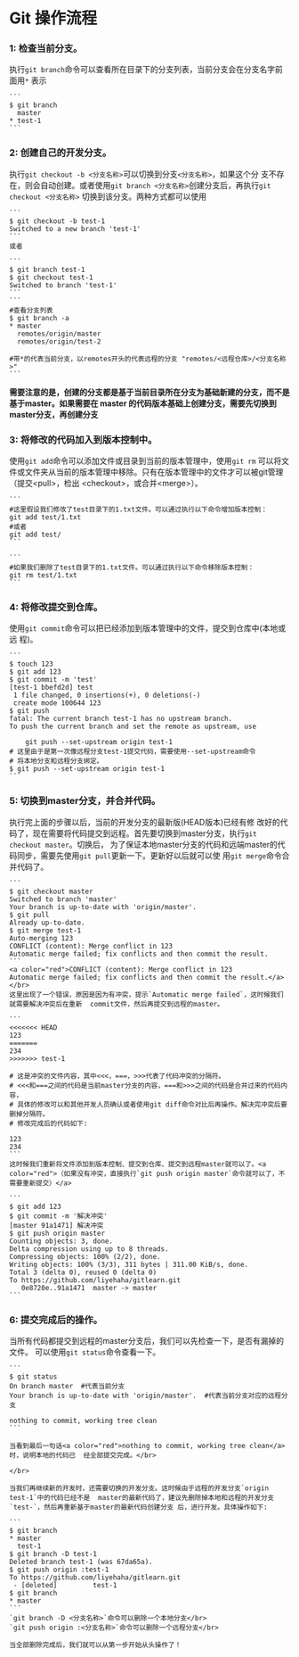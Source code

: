 # Git 操作流程

### 1: 检查当前分支。
执行`git branch`命令可以查看所在目录下的分支列表，当前分支会在分支名字前面用`*`	表示

	```
	$ git branch
	  master
	* test-1
	```
	
### 2: 创建自己的开发分支。
执行`git checkout -b <分支名称>`可以切换到分支`<分支名称>`，如果这个分	支不存在，则会自动创建。或者使用`git branch <分支名称>`创建分支后，再执行`git checkout <分支名称>`	切换到该分支。两种方式都可以使用
	
	```
	$ git checkout -b test-1
	Switched to a new branch 'test-1'
	```
	或者
		
	```
	$ git branch test-1
	$ git checkout test-1
	Switched to branch 'test-1'
	```
	```
	#查看分支列表
	$ git branch -a
	* master
	  remotes/origin/master
	  remotes/origin/test-2
	  
	#带*的代表当前分支，以remotes开头的代表远程的分支 "remotes/<远程仓库>/<分支名称>"
	```
**需要注意的是，创建的分支都是基于当前目录所在分支为基础新建的分支，而不是基于master。如果需要在	master	的代码版本基础上创建分支，需要先切换到master分支，再创建分支**

### 3: 将修改的代码加入到版本控制中。
使用`git add`命令可以添加文件或目录到当前的版本管理中，使用`git rm`	可以将文件或文件夹从当前的版本管理中移除。只有在版本管理中的文件才可以被git管理（提交\<pull\>，检出	\<checkout\>，或合并\<merge\>）。
	
	```
	#这里假设我们修改了test目录下的1.txt文件。可以通过执行以下命令增加版本控制：
	git add test/1.txt
	#或者
	git add test/
	```
		
	```
	#如果我们删除了test目录下的1.txt文件。可以通过执行以下命令移除版本控制：
	git rm test/1.txt
	```
	
### 4: 将修改提交到仓库。
使用`git commit`命令可以把已经添加到版本管理中的文件，提交到仓库中(本地或远		程)。
	
	```
	$ touch 123
	$ git add 123
	$ git commit -m 'test'
	[test-1 bbefd2d] test
	 1 file changed, 0 insertions(+), 0 deletions(-)
	 create mode 100644 123
	$ git push
	fatal: The current branch test-1 has no upstream branch.
	To push the current branch and set the remote as upstream, use
	
	    git push --set-upstream origin test-1
	# 这里由于是第一次像远程分支test-1提交代码，需要使用--set-upstream命令
	# 将本地分支和远程分支绑定。
	$ git push --set-upstream origin test-1
	```
	
### 5: 切换到master分支，并合并代码。
执行完上面的步骤以后，当前的开发分支的最新版(HEAD版本)已经有修	改好的代码了，现在需要将代码提交到远程。首先要切换到master分支，执行`git checkout master`。切换后，	为了保证本地master分支的代码和远端master的代码同步，需要先使用`git pull`更新一下。更新好以后就可以使	用`git merge`命令合并代码了。
	
	```
	$ git checkout master
	Switched to branch 'master'
	Your branch is up-to-date with 'origin/master'.
	$ git pull
	Already up-to-date.
	$ git merge test-1
	Auto-merging 123
	CONFLICT (content): Merge conflict in 123
	Automatic merge failed; fix conflicts and then commit the result.
	```
	<a color="red">CONFLICT (content): Merge conflict in 123
	Automatic merge failed; fix conflicts and then commit the result.</a></br>
	这里出现了一个错误，原因是因为有冲突，提示`Automatic merge failed`，这时候我们就需要解决冲突后在重新	commit文件，然后再提交到远程的master。
		
	```
	<<<<<<< HEAD
	123
	=======
	234
	>>>>>>> test-1
		
	# 这是冲突的文件内容，其中<<<，===，>>>代表了代码冲突的分隔符。
	# <<<和===之间的代码是当前master分支的内容，===和>>>之间的代码是合并过来的代码内容，
	# 具体的修改可以和其他开发人员确认或者使用git diff命令对比后再操作。解决完冲突后要删掉分隔符。
	# 修改完成后的代码如下:
		
	123
	234
	```
	这时候我们重新将文件添加到版本控制、提交到仓库、提交到远程master就可以了。<a color="red">（如果没有冲突，直接执行`git push origin master`命令就可以了，不需要重新提交）</a>
		
	```
	$ git add 123
	$ git commit -m '解决冲突'
	[master 91a1471] 解决冲突
	$ git push origin master
	Counting objects: 3, done.
	Delta compression using up to 8 threads.
	Compressing objects: 100% (2/2), done.
	Writing objects: 100% (3/3), 311 bytes | 311.00 KiB/s, done.
	Total 3 (delta 0), reused 0 (delta 0)
	To https://github.com/liyehaha/gitlearn.git
	   0e8720e..91a1471  master -> master
	```
	
### 6: 提交完成后的操作。
当所有代码都提交到远程的master分支后，我们可以先检查一下，是否有漏掉的文件。
	可以使用`git status`命令查看一下。
	
	```
	$ git status
	On branch master  #代表当前分支
	Your branch is up-to-date with 'origin/master'.  #代表当前分支对应的远程分支
	
	nothing to commit, working tree clean
	```
	
	当看到最后一句话<a color="red">nothing to commit, working tree clean</a>时，说明本地的代码已	经全部提交完成。</br>
	
	</br>
	
	当我们再继续新的开发时，还需要切换的开发分支。这时候由于远程的开发分支`origin test-1`中的代码已经不是	master的最新代码了，建议先删除掉本地和远程的开发分支`test-`，然后再重新基于master的最新代码创建分支	后，进行开发。具体操作如下:
	
	```
	$ git branch
	* master
	  test-1
	$ git branch -D test-1
	Deleted branch test-1 (was 67da65a).
	$ git push origin :test-1
	To https://github.com/liyehaha/gitlearn.git
	 - [deleted]         test-1
	$ git branch
	* master
	```
	`git branch -D <分支名称>`命令可以删除一个本地分支</br>
	`git push origin :<分支名称>`命令可以删除一个远程分支</br>
	
	当全部删除完成后，我们就可以从第一步开始从头操作了！

